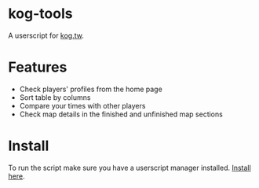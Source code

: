 # kog-tools
A userscript for [kog.tw](https://kog.tw/).
# Features
- Check players' profiles from the home page
- Sort table by columns
- Compare your times with other players
- Check map details in the finished and unfinished map sections
# Install  
To run the script make sure you have a userscript manager installed.
[Install here](https://github.com/adelta66/kog-tools/raw/master/kog-tools.user.js).
